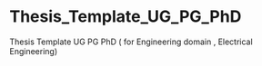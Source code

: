 # Thesis_Template_UG_PG_PhD
Thesis Template UG PG PhD ( for Engineering domain , Electrical Engineering) 
